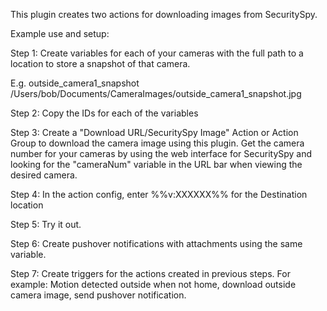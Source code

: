 This plugin creates two actions for downloading images from SecuritySpy.

Example use and setup:

Step 1: Create variables for each of your cameras with the full path to a location to store a snapshot of that camera.

E.g.  outside_camera1_snapshot    /Users/bob/Documents/CameraImages/outside_camera1_snapshot.jpg

Step 2: Copy the IDs for each of the variables

Step 3: Create a "Download URL/SecuritySpy Image" Action or Action Group to download the camera image using this plugin.  Get the camera number for your cameras by using the web interface for SecuritySpy and looking for the "cameraNum" variable in the URL bar when viewing the desired camera.

Step 4: In the action config, enter %%v:XXXXXX%% for the Destination location

Step 5: Try it out.

Step 6: Create pushover notifications with attachments using the same variable.

Step 7: Create triggers for the actions created in previous steps.  For example: Motion detected outside when not home, download outside camera image, send pushover notification.